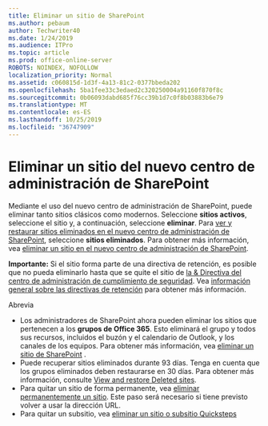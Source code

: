 ```yaml
---
title: Eliminar un sitio de SharePoint
ms.author: pebaum
author: Techwriter40
ms.date: 1/24/2019
ms.audience: ITPro
ms.topic: article
ms.prod: office-online-server
ROBOTS: NOINDEX, NOFOLLOW
localization_priority: Normal
ms.assetid: c060815d-1d3f-4a13-81c2-0377bbeda202
ms.openlocfilehash: 5ba1fee33c3edaed2c320250004a91160f870f8c
ms.sourcegitcommit: 0b06093dabd685f76cc39b1d7c0f8b03883b6e79
ms.translationtype: MT
ms.contentlocale: es-ES
ms.lasthandoff: 10/25/2019
ms.locfileid: "36747909"
---
```

# <a name="delete-a-site-from-the-new-sharepoint-admin-center"></a>Eliminar un sitio del nuevo centro de administración de SharePoint

Mediante el uso del nuevo centro de administración de SharePoint, puede eliminar tanto sitios clásicos como modernos. Seleccione **sitios activos**, seleccione el sitio y, a continuación, seleccione **eliminar**. Para [ver y restaurar sitios eliminados en el nuevo centro de administración de SharePoint](https://docs.microsoft.com/sharepoint/view-and-restore-deleted-sites-in-new-admin-center), seleccione **sitios eliminados**. Para obtener más información, vea [eliminar un sitio en el nuevo centro de administración de SharePoint](https://docs.microsoft.com/sharepoint/delete-site-collection#delete-a-site-in-the-new-sharepoint-admin-center).

**Importante:** Si el sitio forma parte de una directiva de retención, es posible que no pueda eliminarlo hasta que se quite el sitio de [la &amp; Directiva del centro de administración de cumplimiento de seguridad](https://protection.office.com/?rfr=AdminCenter#/homepage). Vea [información general sobre las directivas de retención](https://docs.microsoft.com/office365/securitycompliance/retention-policies#content-in-onedrive-accounts-and-sharepoint-sites) para obtener más información. 

Abrevia
- Los administradores de SharePoint ahora pueden eliminar los sitios que pertenecen a los **grupos de Office 365**. Esto eliminará el grupo y todos sus recursos, incluidos el buzón y el calendario de Outlook, y los canales de los equipos. Para obtener más información, vea [eliminar un sitio de SharePoint](https://docs.microsoft.com/sharepoint/manage-sites-in-new-admin-center#delete-a-site) .
- Puede recuperar sitios eliminados durante 93 días. Tenga en cuenta que los grupos eliminados deben restaurarse en 30 días. Para obtener más información, consulte [View and restore Deleted sites](https://docs.microsoft.com/sharepoint/view-and-restore-deleted-sites-in-new-admin-center).
- Para quitar un sitio de forma permanente, vea [eliminar permanentemente un sitio](https://docs.microsoft.com/sharepoint/delete-site-collection#permanently-delete-a-site). Este paso será necesario si tiene previsto volver a usar la dirección URL. 
- Para quitar un subsitio, vea [eliminar un sitio o subsitio Quicksteps](https://support.office.com/article/Delete-a-SharePoint-site-or-subsite-bc37b743-0cef-475e-9a8c-8fc4d40179fb#__bkmkshortcut)
